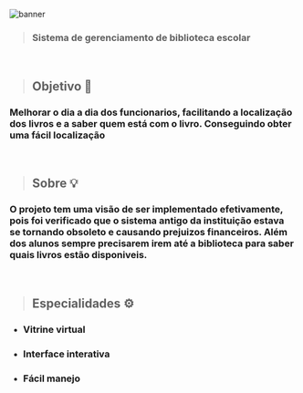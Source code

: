 ![banner](https://user-images.githubusercontent.com/97262778/173166718-c2342d8e-3228-4129-bb1c-1b9b49c94e42.png)

> ### Sistema de gerenciamento de biblioteca escolar

<br>

> ## Objetivo 🎯
  ### Melhorar o dia a dia dos funcionarios, facilitando a localização dos livros e a saber quem está com o livro. Conseguindo obter uma fácil localização 

<br>

> ## Sobre 💡
  ### O projeto tem uma visão de ser implementado efetivamente, pois foi verificado que o sistema antigo da instituição estava se tornando obsoleto e causando prejuizos financeiros. Além dos alunos sempre precisarem irem até a biblioteca para saber quais livros estão disponiveis.
  
<br>

> ## Especialidades ⚙️
  - ### Vitrine virtual
  - ### Interface interativa
  - ### Fácil manejo
